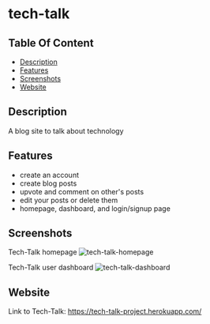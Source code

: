 # tech-talk

## Table Of Content
- [Description](#description)
- [Features](#features)
- [Screenshots](#screenshots)
- [Website](#website)

## Description 
A blog site to talk about technology

## Features
- create an account
- create blog posts
- upvote and comment on other's posts
- edit your posts or delete them
- homepage, dashboard, and login/signup page

## Screenshots
Tech-Talk homepage
![tech-talk-homepage](https://user-images.githubusercontent.com/98061516/171489737-c65d86c3-8b88-4365-836f-3a16fc3d285d.png)

Tech-Talk user dashboard
![tech-talk-dashboard](https://user-images.githubusercontent.com/98061516/171489743-acfad9f2-facd-4f99-a79c-235eab52a064.png)

## Website
Link to Tech-Talk:
https://tech-talk-project.herokuapp.com/
